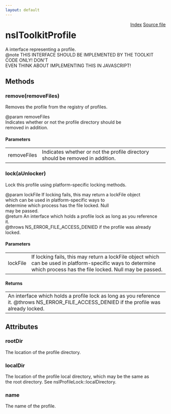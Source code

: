 ```yaml
---
layout: default
---
```

<div class='links' style='float:right'><a href="../index.html">Index</a>
<a href="http://dxr.mozilla.org/mozilla-central/source/toolkit/profile/nsIToolkitProfile.idl">Source file</a>
</div>

# nsIToolkitProfile #
  
A interface representing a profile.  
@note THIS INTERFACE SHOULD BE IMPLEMENTED BY THE TOOLKIT CODE ONLY! DON'T  
      EVEN THINK ABOUT IMPLEMENTING THIS IN JAVASCRIPT!  
  

## Methods ##

### remove(removeFiles) ###
  
Removes the profile from the registry of profiles.  
  
@param removeFiles  
       Indicates whether or not the profile directory should be  
       removed in addition.  
  

#### Parameters ####

<table>

<tr>
<td>removeFiles</td>
<td>       Indicates whether or not the profile directory should be  
       removed in addition.  
</td>
</tr>

</table>

### lock(aUnlocker) ###
  
Lock this profile using platform-specific locking methods.  
  
@param lockFile If locking fails, this may return a lockFile object  
                which can be used in platform-specific ways to  
                determine which process has the file locked. Null  
                may be passed.  
@return An interface which holds a profile lock as long as you reference  
        it.  
@throws NS_ERROR_FILE_ACCESS_DENIED if the profile was already locked.  
  

#### Parameters ####

<table>

<tr>
<td>lockFile</td>
<td>If locking fails, this may return a lockFile object  
                which can be used in platform-specific ways to  
                determine which process has the file locked. Null  
                may be passed.  
</td>
</tr>

</table>

#### Returns ####

<table>

<tr>
<td>An interface which holds a profile lock as long as you reference  
        it.  
@throws NS_ERROR_FILE_ACCESS_DENIED if the profile was already locked.  
</td>
</tr>

</table>

## Attributes ##

### rootDir ###
  
The location of the profile directory.  
  

### localDir ###
  
The location of the profile local directory, which may be the same as  
the root directory.  See nsIProfileLock::localDirectory.  
  

### name ###
  
The name of the profile.  
  
